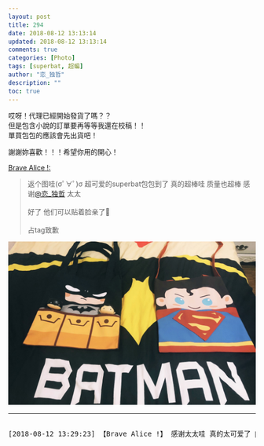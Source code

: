 ```yaml
---
layout: post
title: 294
date: 2018-08-12 13:13:14
updated: 2018-08-12 13:13:14
comments: true
categories: [Photo]
tags: [superbat, 超蝙]
author: "恋_独哲"
description: ""
toc: true
---
```


<p dir="ltr"  >哎呀！代理已經開始發貨了嗎？？<br />但是包含小說的訂單要再等等我還在校稿！！<br />單買包包的應該會先出貨吧！</p> 
<p dir="ltr"  >謝謝妳喜歡！！！希望你用的開心！</p> 
<p reblogfrom="reblogfrom"  ><a target="_blank" href="http://bravealice122.lofter.com/post/1e8688c2_ef2b25d4"  >Brave Alice !:</a></p> 
<blockquote> 
 <p>返个图哇(σﾟ∀ﾟ)σ 超可爱的superbat包包到了 真的超棒哇 质量也超棒 感谢<a target="_blank" loftermentionblogid="491097680" href="http://www.lofter.com/mentionredirect.do?blogId=491097680"  >@恋_独哲</a>&nbsp;太太<br /><br />好了 他们可以贴着脸亲了🙈<br /><br />占tag致歉</p> 
</blockquote>

![](https://raw.githubusercontent.com/alicewish/maple50821/master/img_SThHb3gwZ01uOEZ2eW9rdmRYWXVxdG5DbHd3Sm11bGNuM0EvbDVaeEMrNDVKVlZ2QTJ4RVpRPT0.jpg)

---

<pre>

[2018-08-12 13:29:23] 【Brave Alice !】 感谢太太哇 真的太可爱了 🙈🙈🙈

</pre>